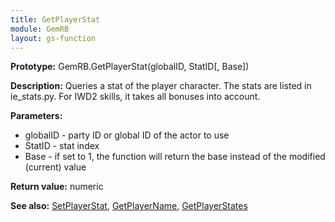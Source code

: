 ```yaml
---
title: GetPlayerStat
module: GemRB
layout: gs-function
---
```


**Prototype:** GemRB.GetPlayerStat(globalID, StatID[, Base])

**Description:** Queries a stat of the player character. The stats are 
listed in ie_stats.py. For IWD2 skills, it takes all bonuses into account.

**Parameters:**
  * globalID - party ID or global ID of the actor to use
  * StatID - stat index
  * Base - if set to 1, the function will return the base instead of the modified (current) value

**Return value:** numeric

**See also:** [SetPlayerStat](SetPlayerStat.md), [GetPlayerName](GetPlayerName.md), [GetPlayerStates](GetPlayerStates.md)
